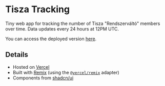 # Tisza Tracking

Tiny web app for tracking the number of Tisza "Rendszerváltó" members over time. Data updates every 24 hours at 12PM UTC.

You can access the deployed version [here](https://tisza-tracking.vercel.app/).

## Details

- Hosted on [Vercel](https://vercel.com)
- Built with [Remix](https://remix.run) (using the [`@vercel/remix`](https://www.npmjs.com/package/@vercel/remix) adapter)
- Components from [shadcn/ui](https://ui.shadcn.com/)
